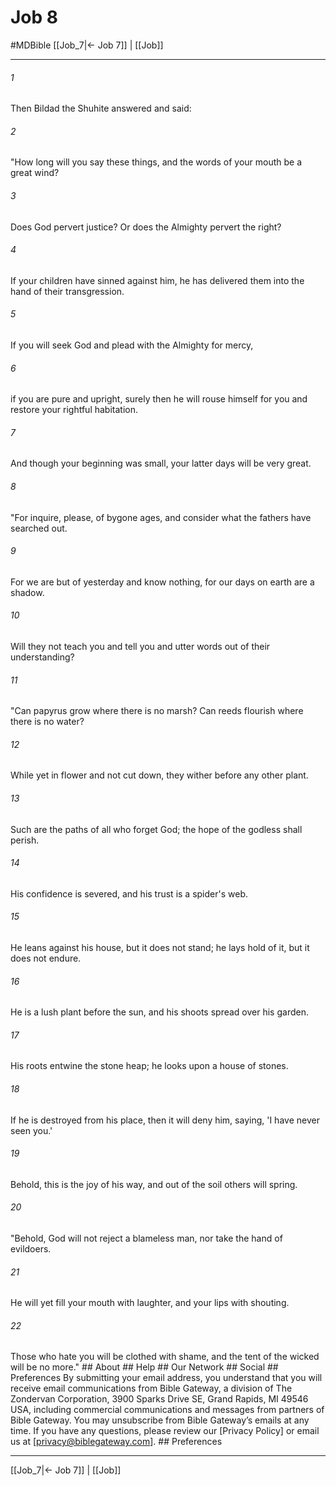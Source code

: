 # Job 8
#MDBible
[[Job_7|← Job 7]] | [[Job]]

***


###### 1 
Then Bildad the Shuhite answered and said: 

###### 2 
"How long will you say these things, and the words of your mouth be a great wind? 

###### 3 
Does God pervert justice? Or does the Almighty pervert the right? 

###### 4 
If your children have sinned against him, he has delivered them into the hand of their transgression. 

###### 5 
If you will seek God and plead with the Almighty for mercy, 

###### 6 
if you are pure and upright, surely then he will rouse himself for you and restore your rightful habitation. 

###### 7 
And though your beginning was small, your latter days will be very great. 

###### 8 
"For inquire, please, of bygone ages, and consider what the fathers have searched out. 

###### 9 
For we are but of yesterday and know nothing, for our days on earth are a shadow. 

###### 10 
Will they not teach you and tell you and utter words out of their understanding? 

###### 11 
"Can papyrus grow where there is no marsh? Can reeds flourish where there is no water? 

###### 12 
While yet in flower and not cut down, they wither before any other plant. 

###### 13 
Such are the paths of all who forget God; the hope of the godless shall perish. 

###### 14 
His confidence is severed, and his trust is a spider's web. 

###### 15 
He leans against his house, but it does not stand; he lays hold of it, but it does not endure. 

###### 16 
He is a lush plant before the sun, and his shoots spread over his garden. 

###### 17 
His roots entwine the stone heap; he looks upon a house of stones. 

###### 18 
If he is destroyed from his place, then it will deny him, saying, 'I have never seen you.' 

###### 19 
Behold, this is the joy of his way, and out of the soil others will spring. 

###### 20 
"Behold, God will not reject a blameless man, nor take the hand of evildoers. 

###### 21 
He will yet fill your mouth with laughter, and your lips with shouting. 

###### 22 
Those who hate you will be clothed with shame, and the tent of the wicked will be no more." ## About ## Help ## Our Network ## Social ## Preferences By submitting your email address, you understand that you will receive email communications from Bible Gateway, a division of The Zondervan Corporation, 3900 Sparks Drive SE, Grand Rapids, MI 49546 USA, including commercial communications and messages from partners of Bible Gateway. You may unsubscribe from Bible Gateway&rsquo;s emails at any time. If you have any questions, please review our [Privacy Policy] or email us at [privacy@biblegateway.com]. ## Preferences

***

[[Job_7|← Job 7]] | [[Job]]
